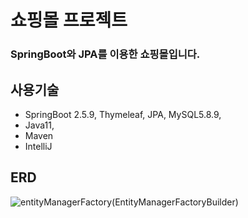 # 쇼핑몰 프로젝트
### SpringBoot와 JPA를 이용한 쇼핑몰입니다.
## 사용기술
+ SpringBoot 2.5.9, Thymeleaf, JPA, MySQL5.8.9, 
+ Java11, 
+ Maven
+ IntelliJ
## ERD
![entityManagerFactory(EntityManagerFactoryBuilder)](https://user-images.githubusercontent.com/73814691/153052127-b1968ead-7ea1-4e6e-9462-5d31c3a0f434.png)

